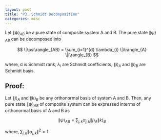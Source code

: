 ```yaml
---
layout: post
title: "P3. Schmidt Decomposition"
categories: misc
---
```


Let $\|\psi\rangle_{AB}$ be a pure state of composite system A and B. The pure state $\|\psi\rangle_{AB}$ can be decomposed into  

$$ \|\psi\rangle_{AB} = \sum_{i=1}^{d} \lambda_{i} \|i\rangle_{A} \|i\rangle_{B} $$  

where, d is Schmidt rank, $\lambda_{i}$ are Schmidt coefficients, $\|i\rangle_{A}$ and $\|i\rangle_{B}$ are Schmidt basis.

## Proof:

Let $\|j\rangle_{A}$ and $\|k\rangle_{B}$ be any orthonormal basis of system A and B. Then, any pure state $\|\psi\rangle_{AB}$ of composite system can be expressed interms of orthonormal basis of A and B as

$$ \|\psi\rangle_{AB} = \sum_{j,k} \alpha_{j,k} \|j\rangle_{A} \|k\rangle_{B} $$  

where, $\sum_{j,k}\|\alpha_{j,k}\|^{2}=1$ 
